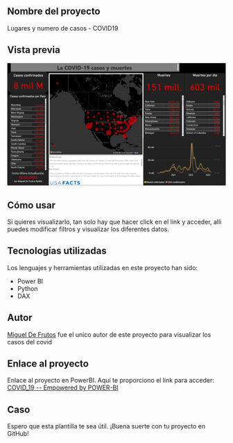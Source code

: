 ## Nombre del proyecto
Lugares y numero de casos - COVID19

## Vista previa
![me](src/Covid-19.png)

## Cómo usar
Si quieres visualizarlo, tan solo hay que hacer click en el link y acceder, alli puedes modificar filtros y visualizar los diferentes datos.

## Tecnologías utilizadas
Los lenguajes y herramientas utilizadas en este proyecto han sido:

- Power BI
- Python
- DAX
## Autor
[Miguel De Frutos](https://github.com/Migueldfr) fue el unico autor de este proyecto para visualizar los casos del covid


## Enlace al proyecto
Enlace al proyecto en PowerBI. Aquí te proporciono el link para acceder: [COVID_19 -- Empowered by POWER-BI](https://n9.cl/9ra90)

## Caso


Espero que esta plantilla te sea útil. ¡Buena suerte con tu proyecto en GitHub!